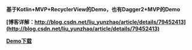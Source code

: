 **基于Kotlin+MVP+RecyclerView的Demo，也有Dagger2+MVP的Demo**

**[博客详解：http://blog.csdn.net/liu_yunzhao/article/details/79452413](http://blog.csdn.net/liu_yunzhao/article/details/79452413)**

**[Demo下载](https://github.com/liuyunzhao/KotlinMvpRecyclerView/blob/master/gif/app.apk)**